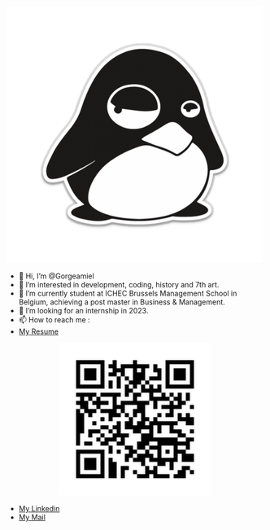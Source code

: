 <p align="center">
    <img src="/penguin.png"/>
</p>

- 👋 Hi, I’m @Gorgeamiel
- 👀 I’m interested in development, coding, history and 7th art.
- 🌱 I’m currently student at ICHEC Brussels Management School in Belgium, achieving a post master in Business & Management.
- 💞️ I’m looking for an internship in 2023.
- 📫 How to reach me :
- [My Resume](https://gorgeamiel.github.io/My_Resume/)

<p align="center">
    <img src="/my_resume_website_qr_code.png"/>
</p>

- [My Linkedin](https://www.linkedin.com/feed/)
- <a href="/antoine.deselyslongchamps.pro@gmail.com">My Mail</a>


<!---
Gorgeamiel/Gorgeamiel is a ✨ special ✨ repository because its `README.md` (this file) appears on your GitHub profile.
You can click the Preview link to take a look at your changes.
--->
